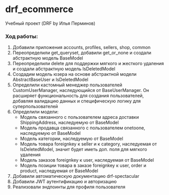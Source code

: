 # drf_ecommerce

Учебный проект (DRF by Илья Перминов)

### Ход работы:
1. Добавили приложения accounts, profiles, sellers, shop, common
2. Переопределили get_queryset, добавили get_or_none и создали абстрактную модель BaseModel
3. Переопределили delete для поддержки мягкого и жесткого удаления и создали абстрактную модель IsDeletedModel
4. Создадим модель юзера на основе абстрактной модели AbstractBaseUser и IsDeletedModel
5. Определили кастомный менеджер пользователей CustomUserManager, наследующийся от BaseUserManager.
Он расширяет функциональность для создания пользователей, добавляя валидацию данных и специфическую логику для суперпользователей
6. Определили модели:
   - Модель связанного с пользователем адреса доставки ShippingAddress, наследуемую от BaseModel
   - Модель продавца связанного с пользователем onetoone, наследуемую от BaseModel
   - Модель категории, наследуемую от BaseModel
   - Модель товара foreignkey к seller и к category, наследуемая от IsDeletedModel, значит будет иметь доп. поля для мягкого удаления
   - Модель заказов foreignkey к user, наследуемая от BaseModel
   - Модель позиции товара в заказе foreignkey к user, order и product, наследуемая от BaseModel
7. Добавили автоматическую документацию drf-spectacular
8. Добавили JWT аутентификацию и авторизацию
9. Реализовали эндпоинты для профиля пользователя